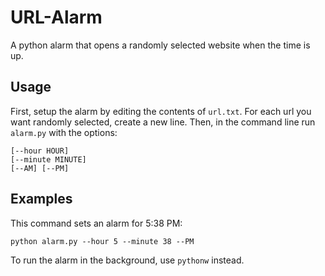 # URL-Alarm
A python alarm that opens a randomly selected website when the time is up.

## Usage

First, setup the alarm by editing the contents of ```url.txt```. For each url you want randomly selected, create a new line. Then, in the command line run ```alarm.py``` with the options:
```
[--hour HOUR]
[--minute MINUTE]
[--AM] [--PM]
```

## Examples

This command sets an alarm for 5:38 PM:
```
python alarm.py --hour 5 --minute 38 --PM
```

To run the alarm in the background, use ```pythonw``` instead.
